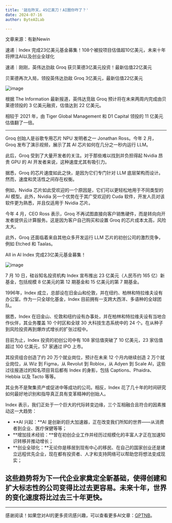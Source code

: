 ```yaml
---
title: '就在昨天，45亿美刀！AI圈你咋了？'
date: 2024-07-16
author: ByteAILab

---
```


文章来源：有新Newin

速递｜Index 完成23亿美元基金募集！108个被投项目估值超10亿美元，未来十年将押注AI以及创业全球化

速递｜刚刚，英伟达劲敌 Groq 获贝莱德3亿美元投资！最新估值22亿美元

贝莱德再次入局，领投英伟达劲敌 Groq 3亿美元，最新估值22亿美元

![image](http://www.jesonc.com/upload/3B33CB85B496C0CB6FBA4C2BD79320AD/1720660496612/FnHcXMqota-8qiy4uZB29DwrZAIv.png)

根据 The Information 最新报道，英伟达竞敌 Groq 预计将在未来两周内完成由贝莱德领投的 3 亿美元融资，估值达到 22 亿美元。

相较于 2021 年，由 Tiger Global Management 和 D1 Capital 领投的 11 亿美元估值翻了一倍。

---


Groq 创始人是谷歌专用芯片 NPU 发明者之一 Jonathan Ross。今年 2 月，Groq 发布了演示视频，展示了其 AI 芯片如何在几分之一秒内运行 LLM。

此后，Groq 受到了大量开发者的关注。对于那些难以找到并负担得起 Nvidia 昂贵 GPU 的 AI 开发者来说，这种速度尤其有吸引力。

据悉，Groq 的芯片速度如此之快，是因为它们专门针对 LLM 底层架构而设计。然而，速度和灵活性之间存在权衡。

例如，Nvidia 芯片如此受欢迎的一个原因是，它们可以更轻松地用于不同类型的 AI 模型。此外，Nvidia 另一个优势在于其广受欢迎的 Cuda 软件，开发人员对该软件更为熟悉，并且仅适用于 Nvidia 芯片。

今年 4 月，CEO Ross 表示，Groq 不再试图直接向客户销售硬件，而是转向向开发者提供云计算服务。这是因为客户自己购买和设置 Groq 的芯片成本太高，风险太大。

此外，Groq 还面临着来自其他众多开发运行 LLM 芯片的初创公司的激烈竞争，例如 Etched 和 Taalas。

AII in AI Index 完成23亿美元基金募集！

![image](http://www.jesonc.com/upload/3B33CB85B496C0CB6FBA4C2BD79320AD/1720660563621/FvIyiU4Vo9cAEwcUWVl6MkjAckcZ.png)

7 月 10 日，硅谷知名投资机构 Index 宣布推出 23 亿美元（人民币约 165 亿）新基金，包括规模 8 亿美元的第 12 期基金和 15 亿美元的第 7 期基金。

1996年，Index 成立，总部设在旧金山和伦敦，并在纽约、柏林和特拉维夫设有办公室。作为一只全球化基金，Index 目前拥有一支跨大西洋、多语种的全球团队。

据悉，Index 在旧金山、伦敦和纽约设有办事处，并在柏林和特拉维夫设有当地合作伙伴，其业务覆盖 10 个时区和全球 30 大科技生态系统中的 24 个。在从种子到风险投资再到爆炸式增长的扩张过程中。

目前为止，Index 投资的初创公司中有 108 家估值突破了 10 亿美元，23 家估值超过 100 亿美元，57 家通过 IPO 上市。

其投资组合创造了约 20 万个就业岗位，预计在未来 12 个月内继续创造 2 万个就业岗位，从 Wiz 到 Figma，从 Revolut 到 Roblox，从 Adyen 到 Scale AI，这些过往报道过的知名项目背后都有 Index 的身影，包括 Captions、Phaidra、Hebbia 以及 Tacto 等等。

其业务不是聚集资产或促进中等成功的公司。相反，Index 花了几十年的时间研究如何最好地识别和指导真正具有变革精神的创始人。

Index 表示，我们正处于一个巨大的代际转变边缘，三个互相融合且符合的因素推动这一大趋势：

- **AI 兴起：**AI 是创新的巨大加速器，正在改变我们所知的世界——从消费者到企业、医疗保健等等；
- **增加技术经验：**曾在初创企业工作并经历过规模化的丰富人才正在加速知识转移并推动增长；
- **创业全球化：**无论你是移居到现有中心的移民、在自己的国家创业还是建立远程优先企业，现在都有投资者、人才和支持网络可以帮助您将想法变成现实；

这些趋势将为下一代企业家奠定全新基础，使得创建和扩大标志性的公司变得比过去更容易。未来十年，世界的变化速度将比过去三十年更快。
---
---
感谢阅读！如果您对AI的更多资讯感兴趣，可以查看更多AI文章：[GPTNB](https://gptnb.com)。